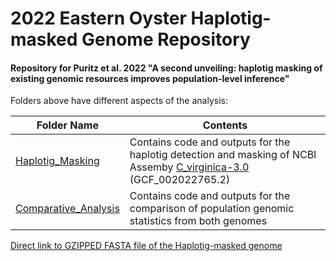 # 2022 Eastern Oyster Haplotig-masked Genome Repository

#### Repository for Puritz et al. 2022 "A second unveiling: haplotig masking of existing genomic resources improves population-level inference"



Folders above have different aspects of the analysis:

|Folder Name| Contents|
|-----------|---------|
|[Haplotig_Masking](/Haplotig_Masking)| Contains code and outputs for the haplotig detection and masking of NCBI Assemby [C_virginica-3.0](https://www.ncbi.nlm.nih.gov/assembly/GCF_002022765.2/) (GCF_002022765.2)|
|[Comparative_Analysis](/Comparative_Analysis)| Contains code and outputs for the comparison of population genomic statistics from both genomes|



[Direct link to GZIPPED FASTA file of the Haplotig-masked genome](./Haplotig_Masking/Output/Masked_Genome/reference.masked.fasta.gz)
